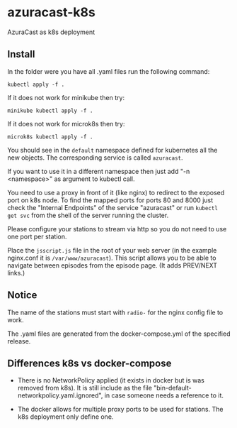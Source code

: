 # azuracast-k8s

AzuraCast as k8s deployment

## Install

In the folder were you have all .yaml files run the following command:

```
kubectl apply -f .
```

If it does not work for minikube then try:

```
minikube kubectl apply -f .
```

If it does not work for microk8s then try:

```
microk8s kubectl apply -f .
```

You should see in the `default` namespace defined for kubernetes all the new objects.
The corresponding service is called `azuracast`.

If you want to use it in a different namespace then just add "-n &lt;namespace&gt;" as argument to kubectl call.

You need to use a proxy in front of it (like nginx) to redirect to the exposed port on k8s node.
To find the mapped ports for ports 80 and 8000 just check the "Internal Endpoints" of the service "azuracast"
or run `kubectl get svc` from the shell of the server running the cluster.

Please configure your stations to stream via http so you do not need to use one port per station.

Place the `jsscript.js` file in the root of your web server (in the example nginx.conf it is `/var/www/azuracast`).
This script allows you to be able to navigate between episodes from the episode page. (It adds PREV/NEXT links.)

## Notice

The name of the stations must start with `radio-` for the nginx config file to work.

The .yaml files are generated from the docker-compose.yml of the specified release.

## Differences k8s vs docker-compose

* There is no NetworkPolicy applied (it exists in docker but is was removed from k8s).
It is still include as the file "bin-default-networkpolicy.yaml.ignored", in case someone needs a reference to it.

* The docker allows for multiple proxy ports to be used for stations.
The k8s deployment only define one.
